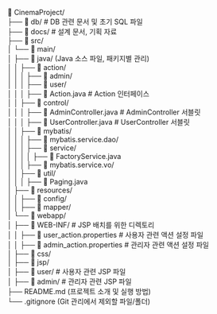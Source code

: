 📂 CinemaProject/  
├── 📂 db/  # DB 관련 문서 및 초기 SQL 파일  
├── 📂 docs/  # 설계 문서, 기획 자료  
├── 📂 src/  
│   └── 📂 main/  
│       ├── 📂 java/  (Java 소스 파일, 패키지별 관리)  
│       │   ├── 📂 action/  
│       │   │   ├── 📂 admin/  
│       │   │   ├── 📂 user/  
│       │   │   ├── 📝 Action.java  # Action 인터페이스  
│       │   ├── 📂 control/  
│       │   │   ├── 📝 AdminController.java  # AdminController 서블릿  
│       │   │   ├── 📝 UserController.java  # UserController 서블릿  
│       │   ├── 📂 mybatis/  
│       │   │   ├── 📂 mybatis.service.dao/  
│       │   │   ├── 📂 service/  
│       │   │   │   ├── 📝 FactoryService.java  
│       │   │   ├── 📂 mybatis.service.vo/  
│       │   ├── 📂 util/  
│       │   │   ├── 📝 Paging.java  
│       ├── 📂 resources/  
│       │   ├── 📂 config/  
│       │   ├── 📂 mapper/  
│       └── 📂 webapp/  
│           ├── 📂 WEB-INF/  # JSP 배치를 위한 디렉토리  
│           │   ├── 📝 user_action.properties  # 사용자 관련 액션 설정 파일  
│           │   ├── 📝 admin_action.properties  # 관리자 관련 액션 설정 파일  
│           ├── 📂 css/  
│           ├── 📂 jsp/  
│               ├── 📂 user/  # 사용자 관련 JSP 파일  
│               ├── 📂 admin/  # 관리자 관련 JSP 파일  
├── README.md (프로젝트 소개 및 실행 방법)  
└── .gitignore (Git 관리에서 제외할 파일/폴더) 
